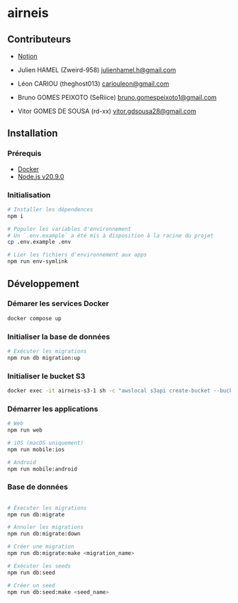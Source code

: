 # airneis

## Contributeurs

- [Notion](https://www.notion.so/5032283075074531a905ae196c0db0f8?v=27b4acb3b75d4338affe8306150984a3&pvs=4)

- Julien HAMEL (Zweird-958) <julienhamel.h@gmail.com>
- Léon CARIOU (theghost013) <cariouleon@gmail.com>
- Bruno GOMES PEIXOTO (SeRiice) <bruno.gomespeixoto1@gmail.com>
- Vitor GOMES DE SOUSA (rd-xx) <vitor.gdsousa28@gmail.com>

## Installation

### Prérequis

- [Docker](https://docs.docker.com/install/)
- [Node.js v20.9.0](https://nodejs.org/dist/v20.9.0/)

### Initialisation

```bash
# Installer les dépendences
npm i

# Populer les variables d'environnement
# Un `.env.example` a été mis à disposition à la racine du projet
cp .env.example .env

# Lier les fichiers d'environnement aux apps
npm run env-symlink
```

## Développement

### Démarer les services Docker

```bash
docker compose up
```

### Initialiser la base de données

```bash
# Exécuter les migrations
npm run db migration:up
```

### Initialiser le bucket S3

```bash
docker exec -it airneis-s3-1 sh -c "awslocal s3api create-bucket --bucket $BUCKET_NAME"
```

### Démarrer les applications

```bash
# Web
npm run web

# iOS (macOS uniquement)
npm run mobile:ios

# Android
npm run mobile:android
```

### Base de données

```bash

# Éxecuter les migrations
npm run db:migrate

# Annuler les migrations
npm run db:migrate:down

# Créer une migration
npm run db:migrate:make <migration_name>

# Exécuter les seeds
npm run db:seed

# Créer un seed
npm run db:seed:make <seed_name>

```
